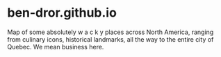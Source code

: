 # ben-dror.github.io
Map of some absolutely w a c k y places across North America, ranging from culinary icons, historical landmarks, all the way to the entire city of Quebec. We mean business here.
